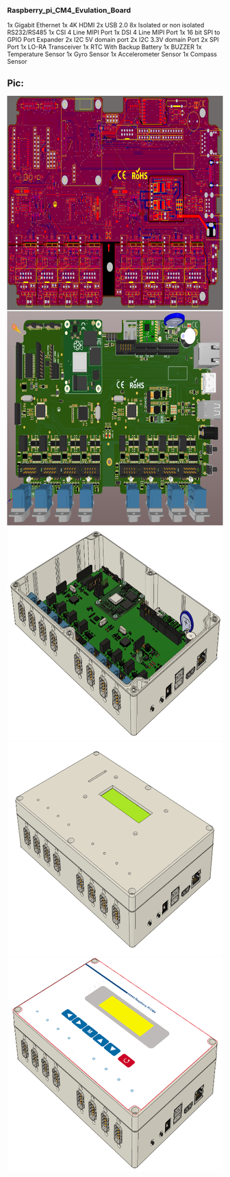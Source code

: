 

### Raspberry_pi_CM4_Evulation_Board

1x Gigabit Ethernet
1x 4K HDMI
2x USB 2.0
8x Isolated or non isolated RS232/RS485
1x CSI 4 Line MIPI Port
1x DSI 4 Line MIPI Port
1x 16 bit SPI to GPIO Port Expander
2x I2C 5V domain port
2x I2C 3.3V domain Port
2x SPI Port
1x LO-RA Transceiver
1x RTC With Backup Battery
1x BUZZER
1x Temperature Sensor
1x Gyro Sensor
1x Accelerometer Sensor
1x Compass Sensor

### 

## Pic:

<img src="https://github.com/cemilkendir/PCB_15122020_01BC/blob/main/Photo/Resim01.PNG" height="500px" width="800px"/> 
<img src="https://github.com/cemilkendir/PCB_15122020_01BC/blob/main/Photo/Resim02.PNG" height="500px" width="800px"/> 
<img src="https://github.com/cemilkendir/PCB_15122020_01BC/blob/main/Photo/Resim03.PNG" height="500px" width="800px"/> 
<img src="https://github.com/cemilkendir/PCB_15122020_01BC/blob/main/Photo/Resim04.PNG" height="500px" width="800px"/>
<img src="https://github.com/cemilkendir/PCB_15122020_01BC/blob/main/Photo/Resim05.PNG" height="500px" width="800px"/>  
